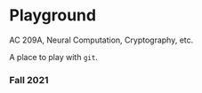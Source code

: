 # Playground
AC 209A, Neural Computation, Cryptography, etc.

A place to play with `git`.

### Fall 2021
